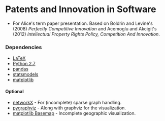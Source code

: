 Patents and Innovation in Software
==================================

* For Alice's term paper presentation. Based on Boldrin and Levine's (2008) *Perfectly Competitive Innovation* and Acemoglu and Akcigit's (2012) *Intellectual Property Rights Policy, Competition And Innovation*.

### Dependencies ###

* [LaTeX](http://www.latex-project.org)
* [Python 2.7](http://www.python.org)
* [pandas](http://pandas.pydata.org)
* [statsmodels](http://statsmodels.sourceforge.net)
* [matplotlib](http://matplotlib.org)

#### Optional ####

* [networkX](http://networkx.github.com) - For (incomplete) sparse graph handling.
* [pygraphviz](http://networkx.lanl.gov/pygraphviz/) - Along with graphviz for the visualization.
* [matplotlib Basemap](http://matplotlib.org/basemap/) - Incomplete geographic visualization.
